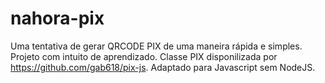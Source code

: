 # nahora-pix
Uma tentativa de gerar QRCODE PIX de uma maneira rápida e simples. Projeto com intuito de aprendizado. Classe PIX disponilizada por https://github.com/gab618/pix-js. Adaptado para Javascript sem NodeJS.